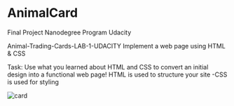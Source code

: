 # AnimalCard
Final Project Nanodegree Program Udacity

Animal-Trading-Cards-LAB-1-UDACITY
Implement a web page using HTML & CSS

Task: Use what you learned about HTML and CSS to convert an initial design into a functional web page! HTML is used to structure your site -CSS is used for styling


![card](https://user-images.githubusercontent.com/29239379/166624566-87ee52ed-b6c4-4074-ab3f-c863ec454f85.png)
